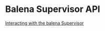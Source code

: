 # Balena Supervisor API

[Interacting with the balena Supervisor](https://www.balena.io/docs/reference/supervisor/supervisor-api)